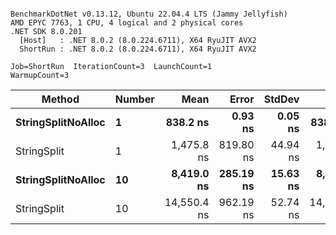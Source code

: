 ```

BenchmarkDotNet v0.13.12, Ubuntu 22.04.4 LTS (Jammy Jellyfish)
AMD EPYC 7763, 1 CPU, 4 logical and 2 physical cores
.NET SDK 8.0.201
  [Host]   : .NET 8.0.2 (8.0.224.6711), X64 RyuJIT AVX2
  ShortRun : .NET 8.0.2 (8.0.224.6711), X64 RyuJIT AVX2

Job=ShortRun  IterationCount=3  LaunchCount=1  
WarmupCount=3  

```
| Method             | Number | Mean        | Error     | StdDev   | Min         | Max         | Gen0   | Allocated |
|------------------- |------- |------------:|----------:|---------:|------------:|------------:|-------:|----------:|
| **StringSplitNoAlloc** | **1**      |    **838.2 ns** |   **0.93 ns** |  **0.05 ns** |    **838.1 ns** |    **838.2 ns** |      **-** |         **-** |
| StringSplit        | 1      |  1,475.8 ns | 819.80 ns | 44.94 ns |  1,449.5 ns |  1,527.7 ns | 0.0381 |    3208 B |
| **StringSplitNoAlloc** | **10**     |  **8,419.0 ns** | **285.19 ns** | **15.63 ns** |  **8,401.6 ns** |  **8,431.8 ns** |      **-** |         **-** |
| StringSplit        | 10     | 14,550.4 ns | 962.19 ns | 52.74 ns | 14,493.3 ns | 14,597.3 ns | 0.3815 |   32080 B |
